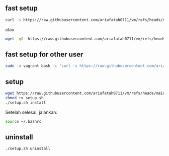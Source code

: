 ## fast setup
```bash
curl -s https://raw.githubusercontent.com/ariafatah0711/vm/refs/heads/main/scripts/setup.sh | bash -s install
```
atau
```bash
wget -qO- https://raw.githubusercontent.com/ariafatah0711/vm/refs/heads/main/scripts/setup.sh | bash -s install
```

## fast setup for other user
```bash
sudo -u vagrant bash -c "curl -s https://raw.githubusercontent.com/ariafatah0711/vm/refs/heads/main/scripts/setup.sh | bash -s install"
```

## setup
```bash
wget https://raw.githubusercontent.com/ariafatah0711/vm/refs/heads/main/scripts/setup.sh
chmod +x setup.sh
./setup.sh install
```
Setelah selesai, jalankan:
```bash
source ~/.bashrc
```

## uninstall
```bash
./setup.sh uninstall
```

